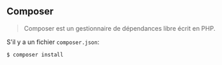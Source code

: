 ## Composer

> Composer est un gestionnaire de dépendances libre écrit en PHP.

S'il y a un fichier `composer.json`:

```bash
$ composer install
```